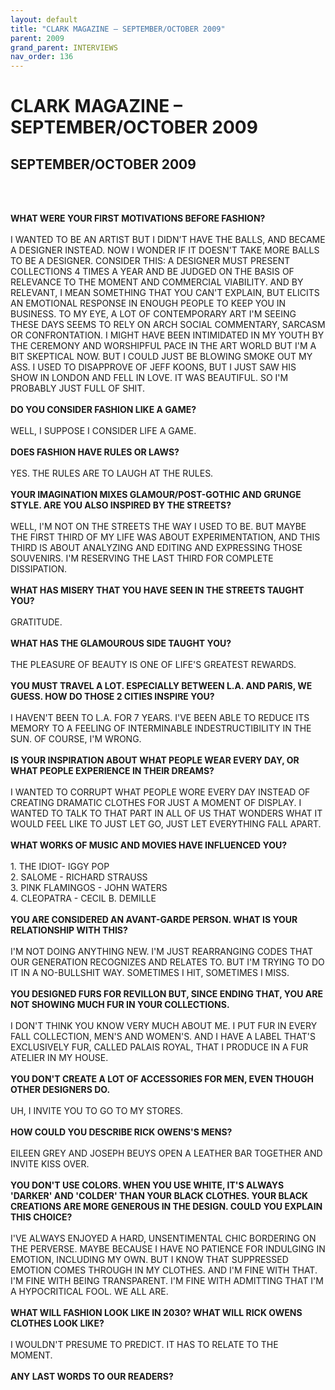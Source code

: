 ```yaml
---
layout: default
title: "CLARK MAGAZINE – SEPTEMBER/OCTOBER 2009"
parent: 2009
grand_parent: INTERVIEWS
nav_order: 136
---
```


# CLARK MAGAZINE – SEPTEMBER/OCTOBER 2009
##  SEPTEMBER/OCTOBER 2009

<br><br></p>
<p><b>WHAT WERE YOUR FIRST MOTIVATIONS BEFORE FASHION?</b> <br />
<br />
I WANTED TO BE AN ARTIST BUT I DIDN'T HAVE THE BALLS, AND BECAME A DESIGNER INSTEAD. NOW I WONDER IF IT DOESN'T TAKE MORE BALLS TO BE A DESIGNER. CONSIDER THIS: A DESIGNER MUST PRESENT COLLECTIONS 4 TIMES A YEAR AND BE JUDGED ON THE BASIS OF RELEVANCE TO THE MOMENT AND COMMERCIAL VIABILITY. AND BY RELEVANT, I MEAN SOMETHING THAT YOU CAN'T EXPLAIN, BUT ELICITS AN EMOTIONAL RESPONSE IN ENOUGH PEOPLE TO KEEP YOU IN BUSINESS. TO MY EYE, A LOT OF CONTEMPORARY ART I'M SEEING THESE DAYS SEEMS TO RELY ON ARCH SOCIAL COMMENTARY, SARCASM OR CONFRONTATION. I MIGHT HAVE BEEN INTIMIDATED IN MY YOUTH BY THE CEREMONY AND WORSHIPFUL PACE IN THE ART WORLD BUT I'M A BIT SKEPTICAL NOW. BUT I COULD JUST BE BLOWING SMOKE OUT MY ASS. I USED TO DISAPPROVE OF JEFF KOONS, BUT I JUST SAW HIS SHOW IN LONDON AND FELL IN LOVE. IT WAS BEAUTIFUL. SO I'M PROBABLY JUST FULL OF SHIT. <br />
<br />
<b>DO YOU CONSIDER FASHION LIKE A GAME?</b> <br />
<br />
WELL, I SUPPOSE I CONSIDER LIFE A GAME. <br />
<br />
<b>DOES FASHION HAVE RULES OR LAWS?</b> <br />
<br />
YES. THE RULES ARE TO LAUGH AT THE RULES. <br />
<br />
<b>YOUR IMAGINATION MIXES GLAMOUR/POST-GOTHIC AND GRUNGE STYLE. ARE YOU ALSO INSPIRED BY THE STREETS?</b> <br />
<br />
WELL, I'M NOT ON THE STREETS THE WAY I USED TO BE. BUT MAYBE THE FIRST THIRD OF MY LIFE WAS ABOUT EXPERIMENTATION, AND THIS THIRD IS ABOUT ANALYZING AND EDITING AND EXPRESSING THOSE SOUVENIRS. I'M RESERVING THE LAST THIRD FOR COMPLETE DISSIPATION. <br />
<br />
<b>WHAT HAS MISERY THAT YOU HAVE SEEN IN THE STREETS TAUGHT YOU?</b> <br />
<br />
GRATITUDE. <br />
<br />
<b>WHAT HAS THE GLAMOUROUS SIDE TAUGHT YOU?</b> <br />
<br />
THE PLEASURE OF BEAUTY IS ONE OF LIFE'S GREATEST REWARDS. <br />
<br />
<b>YOU MUST TRAVEL A LOT. ESPECIALLY BETWEEN L.A. AND PARIS, WE GUESS. HOW DO THOSE 2 CITIES INSPIRE YOU?</b> <br />
<br />
I HAVEN'T BEEN TO L.A. FOR 7 YEARS. I'VE BEEN ABLE TO REDUCE ITS MEMORY TO A FEELING OF INTERMINABLE INDESTRUCTIBILITY IN THE SUN. OF COURSE, I'M WRONG. <br />
<br />
<b>IS YOUR INSPIRATION ABOUT WHAT PEOPLE WEAR EVERY DAY, OR WHAT PEOPLE EXPERIENCE IN THEIR DREAMS?</b> <br />
<br />
I WANTED TO CORRUPT WHAT PEOPLE WORE EVERY DAY INSTEAD OF CREATING DRAMATIC CLOTHES FOR JUST A MOMENT OF DISPLAY. I WANTED TO TALK TO THAT PART IN ALL OF US THAT WONDERS WHAT IT WOULD FEEL LIKE TO JUST LET GO, JUST LET EVERYTHING FALL APART. <br />
<br />
<b>WHAT WORKS OF MUSIC AND MOVIES HAVE INFLUENCED YOU?</b> <br />
<br />
1. THE IDIOT- IGGY POP<br />
2. SALOME - RICHARD STRAUSS<br />
3. PINK FLAMINGOS - JOHN WATERS<br />
4. CLEOPATRA - CECIL B. DEMILLE<br />
<br />
<b>YOU ARE CONSIDERED AN AVANT-GARDE PERSON. WHAT IS YOUR RELATIONSHIP WITH THIS?</b> <br />
<br />
I'M NOT DOING ANYTHING NEW. I'M JUST REARRANGING CODES THAT OUR GENERATION RECOGNIZES AND RELATES TO. BUT I'M TRYING TO DO IT IN A NO-BULLSHIT WAY. SOMETIMES I HIT, SOMETIMES I MISS. <br />
<br />
<b>YOU DESIGNED FURS FOR REVILLON BUT, SINCE ENDING THAT, YOU ARE NOT SHOWING MUCH FUR IN YOUR COLLECTIONS.</b> <br />
<br />
I DON'T THINK YOU KNOW VERY MUCH ABOUT ME. I PUT FUR IN EVERY FALL COLLECTION, MEN'S AND WOMEN'S. AND I HAVE A LABEL THAT'S EXCLUSIVELY FUR, CALLED PALAIS ROYAL, THAT I PRODUCE IN A FUR ATELIER IN MY HOUSE. <br />
<br />
<b>YOU DON'T CREATE A LOT OF ACCESSORIES FOR MEN, EVEN THOUGH OTHER DESIGNERS DO.</b> <br />
<br />
UH, I INVITE YOU TO GO TO MY STORES. <br />
<br />
<b>HOW COULD YOU DESCRIBE RICK OWENS'S MENS?</b> <br />
<br />
EILEEN GREY AND JOSEPH BEUYS OPEN A LEATHER BAR TOGETHER AND INVITE KISS OVER. <br />
<br />
<b>YOU DON'T USE COLORS. WHEN YOU USE WHITE, IT'S ALWAYS 'DARKER' AND 'COLDER' THAN YOUR BLACK CLOTHES. YOUR BLACK CREATIONS ARE MORE GENEROUS IN THE DESIGN. COULD YOU EXPLAIN THIS CHOICE?</b> <br />
<br />
I'VE ALWAYS ENJOYED A HARD, UNSENTIMENTAL CHIC BORDERING ON THE PERVERSE. MAYBE BECAUSE I HAVE NO PATIENCE FOR INDULGING IN EMOTION, INCLUDING MY OWN. BUT I KNOW THAT SUPPRESSED EMOTION COMES THROUGH IN MY CLOTHES. AND I'M FINE WITH THAT. I'M FINE WITH BEING TRANSPARENT. I'M FINE WITH ADMITTING THAT I'M A HYPOCRITICAL FOOL. WE ALL ARE. <br />
<br />
<b>WHAT WILL FASHION LOOK LIKE IN 2030? WHAT WILL RICK OWENS CLOTHES LOOK LIKE?</b> <br />
<br />
I WOULDN'T PRESUME TO PREDICT. IT HAS TO RELATE TO THE MOMENT. <br />
<br />
<b>ANY LAST WORDS TO OUR READERS?</b> <br />
<br />

